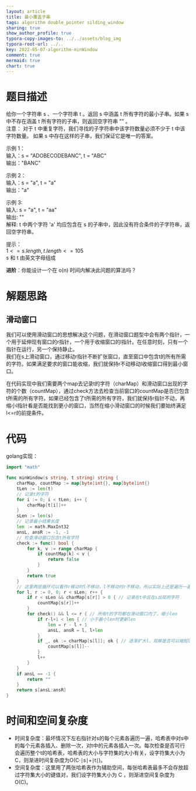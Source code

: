 ```yaml
---
layout: article
title: 最小覆盖子串
tags: algorithm double_pointer silding_window
sharing: true
show_author_profile: true
typora-copy-images-to: ../../assets/blog_img
typora-root-url: ../..
key: 2022-05-07-algorithm-minWindow
comment: true
mermaid: true
chart: true
---
```


# 题目描述

给你一个字符串 s 、一个字符串 t 。返回 s 中涵盖 t 所有字符的最小子串。如果 s 中不存在涵盖 t 所有字符的子串，则返回空字符串 "" 。  
注意：
对于 t 中重复字符，我们寻找的子字符串中该字符数量必须不少于 t 中该字符数量。
如果 s 中存在这样的子串，我们保证它是唯一的答案。

示例 1：  
输入：s = "ADOBECODEBANC", t = "ABC"  
输出："BANC"  

示例 2：  
输入：s = "a", t = "a"  
输出："a"  

示例 3:  
输入: s = "a", t = "aa"  
输出: ""  
解释: t 中两个字符 'a' 均应包含在 s 的子串中，因此没有符合条件的子字符串，返回空字符串。  
 

提示：  
$1 <= s.length, t.length <= 105$  
s 和 t 由英文字母组成  
 

**进阶**：你能设计一个在 o(n) 时间内解决此问题的算法吗？

# 解题思路

## 滑动窗口

我们可以使用滑动窗口的思想解决这个问题，在滑动窗口题型中会有两个指针，一个用于延伸现有窗口的r指针，一个用于收缩窗口的l指针。在任意时刻，只有一个指针在运行，另一个保持静止。  
我们在s上滑动窗口，通过移动r指针不断扩张窗口，直至窗口中包含t的所有所需的字符。如果满足要求的窗口能收缩，我们就保持r不动移动l收缩窗口得到最小窗口。

在代码实现中我们需要两个map去记录t的字符（charMap）和滑动窗口出现的字符的个数（countMap），通过check方法去检查当前窗口的countMap是否已包含t所需的所有字符。如果已经包含了t所需的所有字符，我们就保持r指针不动，再缩小l指针看是否能找到更小的窗口，当然在缩小滑动窗口的时候我们要始终满足l<=r的前提条件。

# 代码

golang实现：
```go
import "math"

func minWindow(s string, t string) string {
	charMap, countMap := map[byte]int{}, map[byte]int{}
	tLen := len(t)
	// 记录t的字符
	for i := 0; i < tLen; i++ {
		charMap[t[i]]++
	}
	sLen := len(s)
	// 记录最小结果长度
	len := math.MaxInt32
	ansL, ansR := -1, -1
	// 检查滑动窗口包含t所有字符
	check := func() bool {
		for k, v := range charMap {
			if countMap[k] < v {
				return false
			}
		}
		return true
	}
	// 这里两层循环可以看作r移动时l不移动，l不移动时r不移动，所以实际上还是遍历一遍
	for l, r := 0, 0; r < sLen; r++ {
		if r < sLen && charMap[s[r]] > 0 { // 记录在t中且在s出现的字符
			countMap[s[r]]++
		}
		for check() && l <= r { // 所有t的字符都在滑动窗口内了，缩小len
			if r-l+1 < len { // 小于最小len时更新len
				len = r - l + 1
				ansL, ansR = l, l+len
			}
			if _, ok := charMap[s[l]]; ok { // 逐渐扩大l，观察是否可以缩短len
				countMap[s[l]]--
			}
			l++
		}
	}
	if ansL == -1 {
		return ""
	}
	return s[ansL:ansR]
}
```

# 时间和空间复杂度

- 时间复杂度：最坏情况下左右指针对s的每个元素各遍历一遍，哈希表中对s中的每个元素各插入、删除一次，对t中的元素各插入一次。每次检查是否可行会遍历整个t的哈希表，哈希表的大小与字符集的大小有关，设字符集大小为C，则渐进时间复杂度为O(C⋅∣s∣+∣t∣)。
- 空间复杂度：这里用了两张哈希表作为辅助空间，每张哈希表最多不会存放超过字符集大小的键值对，我们设字符集大小为 C ，则渐进空间复杂度为 O(C)。

